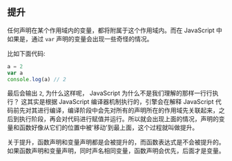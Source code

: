 ## 提升

任何声明在某个作用域内的变量，都将附属于这个作用域内。而在 JavaScript 中如果是，通过 `var` 声明的变量会出现一些奇怪的情况。

比如下面代码:
```js
a = 2
var a 
console.log(a) // 2
```
最后会输出 `2`, 为什么这样呢， JavaScript 为什么不是我们理解的那样一行行执行？
这其实是根据 JavaScript 编译器机制执行的，引擎会在解释 JavaScript 代码前先对其进行编译，编译阶段中会先对所有的声明所在的作用域先关联起来，之后到执行阶段，再会对代码进行赋值并运行。所以就会出现上面的情况，声明的变量和函数好像从它们的位置中被'移动'到最上面，这个过程就叫做提升。


关于提升，函数声明和变量声明都是会被提升的，而函数表达式是不会被提升的。如果函数声明和变量声明，同时声名相同变量，函数声明会优先，后面才是变量。
